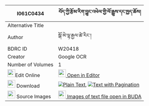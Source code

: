 |I061C0434|བོད་ཀྱི་རྩོམ་རིག་བྱུང་འཕེལ་གྱི་ལོ་རྒྱུས་དང་ཁྱད་ཆོས། 
| --- | --- 
|Alternative Title |
|Author| སྒོ་མེ་ལྷ་རྒྱལ་ཚེ་རིང་།
|BDRC ID | W20418
|Creator | Google OCR
|Number of Volumes| 1
|<img width="25" src="https://img.icons8.com/color/25/000000/edit-property.png">Edit Online| [<img width="25" src="https://avatars.githubusercontent.com/u/45091458?s=200&v=4"> Open in Editor](http://editor.openpecha.org/I061C0434)
|<img width="25" src="https://img.icons8.com/fluent/48/000000/download-2.png"/>  Download | [![](https://img.icons8.com/color/20/000000/txt.png)Plain Text](https://github.com/Openpecha/I061C0434/releases/download/v1/bo_kyi_tsomrik_jung_pel_gyi_lo_plain_I061C0434.zip), [![](https://img.icons8.com/color/20/000000/txt.png)Text with Pagination](https://github.com/Openpecha/I061C0434/releases/download/v1/bo_kyi_tsomrik_jung_pel_gyi_lo_pages_I061C0434.zip)
|<img width="25" src="https://img.icons8.com/plasticine/100/000000/pictures-folder.png"/>  Source Images | [<img width="25" src="https://library.bdrc.io/icons/BUDA-small.svg"> Images of text file open in BUDA](https://library.bdrc.io/show/bdr:W20418)